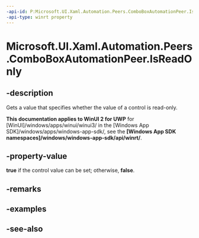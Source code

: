 ```yaml
---
-api-id: P:Microsoft.UI.Xaml.Automation.Peers.ComboBoxAutomationPeer.IsReadOnly
-api-type: winrt property
---
```


<!-- Property syntax
public bool IsReadOnly { get; }
-->

# Microsoft.UI.Xaml.Automation.Peers.ComboBoxAutomationPeer.IsReadOnly

## -description
Gets a value that specifies whether the value of a control is read-only.

**This documentation applies to WinUI 2 for UWP** for [WinUI]/windows/apps/winui/winui3/ in the [Windows App SDK]/windows/apps/windows-app-sdk/, see the **[Windows App SDK namespaces]/windows/windows-app-sdk/api/winrt/**.

## -property-value
**true** if the control value can be set; otherwise, **false**.

## -remarks

## -examples

## -see-also
